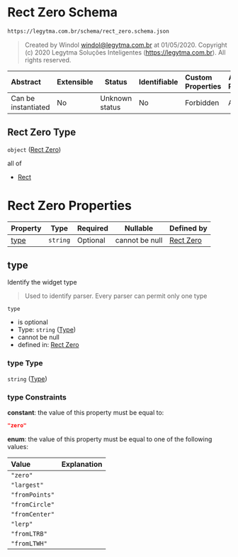 # Rect Zero Schema

```txt
https://legytma.com.br/schema/rect_zero.schema.json
```




> Created by Windol [windol@legytma.com.br](mailto:windol@legytma.com.br) at 01/05/2020.
> Copyright (c) 2020 Legytma Soluções Inteligentes (<https://legytma.com.br>). All rights reserved.
>

| Abstract            | Extensible | Status         | Identifiable | Custom Properties | Additional Properties | Access Restrictions | Defined In                                                                      |
| :------------------ | ---------- | -------------- | ------------ | :---------------- | --------------------- | ------------------- | ------------------------------------------------------------------------------- |
| Can be instantiated | No         | Unknown status | No           | Forbidden         | Allowed               | none                | [rect_zero.schema.json](../schema/rect_zero.schema.json "open original schema") |

## Rect Zero Type

`object` ([Rect Zero](rect_zero.md))

all of

-   [Rect](decoration_image-properties-rect.md "check type definition")

# Rect Zero Properties

| Property      | Type     | Required | Nullable       | Defined by                                                                                                          |
| :------------ | -------- | -------- | -------------- | :------------------------------------------------------------------------------------------------------------------ |
| [type](#type) | `string` | Optional | cannot be null | [Rect Zero](widget-definitions-type.md "https&#x3A;//legytma.com.br/schema/rect_zero.schema.json#/properties/type") |

## type

Identify the widget type


> Used to identify parser. Every parser can permit only one type
>

`type`

-   is optional
-   Type: `string` ([Type](widget-definitions-type.md))
-   cannot be null
-   defined in: [Rect Zero](widget-definitions-type.md "https&#x3A;//legytma.com.br/schema/rect_zero.schema.json#/properties/type")

### type Type

`string` ([Type](widget-definitions-type.md))

### type Constraints

**constant**: the value of this property must be equal to:

```json
"zero"
```

**enum**: the value of this property must be equal to one of the following values:

| Value          | Explanation |
| :------------- | ----------- |
| `"zero"`       |             |
| `"largest"`    |             |
| `"fromPoints"` |             |
| `"fromCircle"` |             |
| `"fromCenter"` |             |
| `"lerp"`       |             |
| `"fromLTRB"`   |             |
| `"fromLTWH"`   |             |
